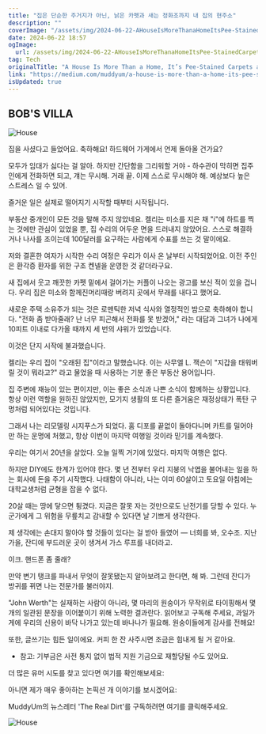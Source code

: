 ```yaml
---
title: "집은 단순한 주거지가 아닌, 낡은 카펫과 새는 정화조까지 내 집의 현주소"
description: ""
coverImage: "/assets/img/2024-06-22-AHouseIsMoreThanaHomeItsPee-StainedCarpetsandaLeakySepticTank_0.png"
date: 2024-06-22 18:57
ogImage:
  url: /assets/img/2024-06-22-AHouseIsMoreThanaHomeItsPee-StainedCarpetsandaLeakySepticTank_0.png
tag: Tech
originalTitle: "A House Is More Than a Home, It’s Pee-Stained Carpets and a Leaky Septic Tank"
link: "https://medium.com/muddyum/a-house-is-more-than-a-home-its-pee-stained-carpets-and-a-leaky-septic-tank-92d6699ca5c8"
isUpdated: true
---
```


## BOB'S VILLA

![House](/assets/img/2024-06-22-AHouseIsMoreThanaHomeItsPee-StainedCarpetsandaLeakySepticTank_0.png)

집을 사셨다고 들었어요. 축하해요! 하드웨어 가게에서 언제 돌아올 건가요?

모두가 임대가 싫다는 걸 알아. 하지만 간단함을 그리워할 거야 - 하수관이 막히면 집주인에게 전화하면 되고, 걔는 무시해. 거래 끝. 이제 스스로 무시해야 해. 예상보다 높은 스트레스 일 수 있어.

<div class="content-ad"></div>

즐거운 일은 실제로 떨어지기 시작할 때부터 시작됩니다.

부동산 중개인이 모든 것을 말해 주지 않았네요. 켈리는 미소를 지은 채 "i"에 하트를 찍는 것에만 관심이 있었을 뿐, 집 수리의 어두운 면을 드러내지 않았어요. 스스로 해결하거나 나사를 조이는데 100달러를 요구하는 사람에게 수표를 쓰는 것 말이에요.

저와 결혼한 여자가 시작한 수리 여정은 우리가 이사 온 날부터 시작되었어요. 이전 주인은 환각증 환자를 위한 구조 켄넬을 운영한 것 같더라구요.

새 집에서 웃고 깨끗한 카펫 밑에서 걸어가는 커플이 나오는 광고를 보신 적이 있을 겁니다. 우리 집은 미소와 함께진머리때랑 버려지 곳에서 무래를 내다고 했어요.

<div class="content-ad"></div>

새로운 주택 소유주가 되는 것은 로맨틱한 저녁 식사와 열정적인 밤으로 축하해야 합니다. "전화 좀 받아줄래? 난 너무 피곤해서 전화를 못 받겠어," 라는 대답과 그녀가 나에게 10피트 이내로 다가올 때까지 세 번의 샤워가 있었습니다.

이것은 단지 시작에 불과했습니다.

켈리는 우리 집이 "오래된 집"이라고 말했습니다. 이는 사무엘 L. 잭슨이 "지갑을 태워버릴 것이 뭐라고?" 라고 물었을 때 사용하는 기분 좋은 부동산 용어입니다.

집 주변에 재능이 있는 편이지만, 이는 좋은 소식과 나쁜 소식이 함께하는 상황입니다. 항상 이런 역할을 원하진 않았지만, 모기지 생활의 또 다른 즐거움은 재정상태가 폭탄 구멍처럼 되어있다는 것입니다.

<div class="content-ad"></div>

그래서 나는 리모델링 시지푸스가 되었다. 홈 디포를 끝없이 돌아다니며 카트를 밀어야만 하는 운명에 처했고, 항상 이번이 마지막 여행일 것이라 믿기를 계속했다.

우리는 여기서 20년을 살았다. 오늘 일찍 거기에 있었다. 마지막 여행은 없다.

하지만 DIY에도 한계가 있어야 한다. 몇 년 전부터 우리 지붕의 낙엽을 불어내는 일을 하는 회사에 돈을 주기 시작했다. 나태함이 아니라, 나는 이미 60살이고 토요일 아침에는 대학교생처럼 균형을 잡을 수 없다.

20살 때는 땅에 닿으면 튕겼다. 지금은 잘못 자는 것만으로도 난전기를 당할 수 있다. 누군가에게 그 위험을 무릎치고 감내할 수 있다면 날 기쁘게 생각한다.

<div class="content-ad"></div>

제 생각에는 손대지 말아야 할 것들이 있다는 걸 받아 들였어 — 너희를 봐, 오수조. 지난 가을, 잔디에 부드러운 곳이 생겨서 가스 루프를 내더라고.

이크. 핸드폰 좀 줄래?

만약 변기 탱크를 파내서 무엇이 잘못됐는지 알아보려고 한다면, 해 봐. 그런데 잔디가 방귀를 뀌면 나는 전문가를 불러야지.

"John Werth"는 실재하는 사람이 아니라, 몇 마리의 원숭이가 무작위로 타이핑해서 몇 개의 일관된 문장을 이어붙이기 위해 노력한 결과란다. 읽어보고 구독해 주세요, 과일가게에 우리의 신용이 바닥 나가고 있는데 바나나가 필요해. 원숭이들에게 감사를 전해요!

<div class="content-ad"></div>

또한, 글쓰기는 힘든 일이에요. 커피 한 잔 사주시면 조금은 힘내게 될 거 같아요.

- 참고: 기부금은 사전 통지 없이 법적 지원 기금으로 재할당될 수도 있어요.

더 많은 유머 시도를 찾고 있다면 여기를 확인해보세요:

아니면 제가 매우 좋아하는 논픽션 개 이야기를 보시겠어요:

MuddyUm의 뉴스레터 'The Real Dirt'를 구독하려면 여기를 클릭해주세요.

<div class="content-ad"></div>

![House](/assets/img/2024-06-22-AHouseIsMoreThanaHomeItsPee-StainedCarpetsandaLeakySepticTank_1.png)
